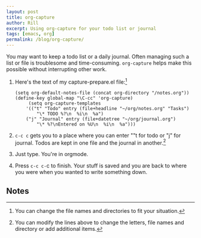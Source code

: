 ```yaml
---
layout: post
title: org-capture
author: Rill
excerpt: Using org-capture for your todo list or journal
tags: [emacs, org]
permalink: /blog/org-capture/
---
```


You may want to keep a todo list or a daily journal. Often managing
such a list or file is troublesome and time-consuming. `org-capture`
helps make this possible without interrupting other work.
	
1.  Here's the text of my capture-prepare.el file:[^1]
    
        (setq org-default-notes-file (concat org-directory "/notes.org"))
        (define-key global-map "\C-cc" 'org-capture)
             (setq org-capture-templates
            '(("t" "Todo" entry (file+headline "~/org/notes.org" "Tasks")
                "\* TODO %?\n  %i\n  %a")
            ("j" "Journal" entry (file+datetree "~/org/journal.org")
                "\* %?\nEntered on %U\n  %i\n  %a")))

2.  `c-c c` gets you to a place where you can enter ""t for todo or
    "j" for journal. Todos are kept in one file and the journal in
    another.[^2]

3.  Just type. You're in orgmode.

4.  Press `c-c c-`c to finish. Your stuff is saved and you are back to
    where you were when you wanted to write something down.

Notes
-----

[^1]: You can change the file names and directories to fit your situation.

[^2]: You can modify the lines above to change the letters, file names
    and directory or add additional items.
